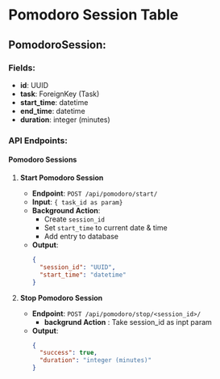 # Pomodoro Session Table

## PomodoroSession:

### Fields:

- **id**: UUID
- **task**: ForeignKey (Task)
- **start_time**: datetime
- **end_time**: datetime
- **duration**: integer (minutes)

### API Endpoints:

#### Pomodoro Sessions

1. **Start Pomodoro Session**

   - **Endpoint**: `POST /api/pomodoro/start/`
   - **Input**: `{ task_id as param}`
   - **Background Action**:
     - Create `session_id`
     - Set `start_time` to current date & time
     - Add entry to database
   - **Output**:
     ```json
     {
       "session_id": "UUID",
       "start_time": "datetime"
     }
     ```

2. **Stop Pomodoro Session**
   - **Endpoint**: `POST /api/pomodoro/stop/<session_id>/`
     - **backgrund Action** : Take session_id as inpt param
   - **Output**:
     ```json
     {
       "success": true,
       "duration": "integer (minutes)"
     }
     ```
